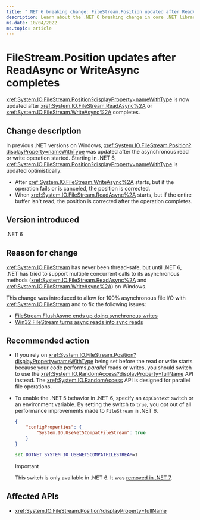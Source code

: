 ```yaml
---
title: ".NET 6 breaking change: FileStream.Position updated after ReadAsync or WriteAsync completion"
description: Learn about the .NET 6 breaking change in core .NET libraries where FileStream.Position is updated after ReadAsync or WriteAsync completion.
ms.date: 10/04/2022
ms.topic: article
---
```

# FileStream.Position updates after ReadAsync or WriteAsync completes

<xref:System.IO.FileStream.Position?displayProperty=nameWithType> is now updated after <xref:System.IO.FileStream.ReadAsync%2A> or <xref:System.IO.FileStream.WriteAsync%2A> completes.

## Change description

In previous .NET versions on Windows, <xref:System.IO.FileStream.Position?displayProperty=nameWithType> was updated after the asynchronous read or write operation started. Starting in .NET 6, <xref:System.IO.FileStream.Position?displayProperty=nameWithType> is updated optimistically:

- After <xref:System.IO.FileStream.WriteAsync%2A> starts, but if the operation fails or is canceled, the position is corrected.
- When <xref:System.IO.FileStream.ReadAsync%2A> starts, but if the entire buffer isn't read, the position is corrected after the operation completes.

## Version introduced

.NET 6

## Reason for change

<xref:System.IO.FileStream> has never been thread-safe, but until .NET 6, .NET has tried to support multiple concurrent calls to its asynchronous methods (<xref:System.IO.FileStream.ReadAsync%2A> and <xref:System.IO.FileStream.WriteAsync%2A>) on Windows.

This change was introduced to allow for 100% asynchronous file I/O with <xref:System.IO.FileStream> and to fix the following issues:

- [FileStream.FlushAsync ends up doing synchronous writes](https://github.com/dotnet/runtime/issues/27643)
- [Win32 FileStream turns async reads into sync reads](https://github.com/dotnet/runtime/issues/16341)

## Recommended action

- If you rely on <xref:System.IO.FileStream.Position?displayProperty=nameWithType> being set before the read or write starts because your code performs *parallel* reads or writes, you should switch to use the <xref:System.IO.RandomAccess?displayProperty=fullName> API instead. The <xref:System.IO.RandomAccess> API is designed for parallel file operations.

- To enable the .NET 5 behavior in .NET 6, specify an `AppContext` switch or an environment variable. By setting the switch to `true`, you opt out of all performance improvements made to `FileStream` in .NET 6.

  ```json
  {
      "configProperties": {
          "System.IO.UseNet5CompatFileStream": true
      }
  }
  ```

  ```cmd
  set DOTNET_SYSTEM_IO_USENET5COMPATFILESTREAM=1
  ```

  > [!IMPORTANT]
  > This switch is only available in .NET 6. It was [removed in .NET 7](../7.0/filestream-compat-switch.md).

## Affected APIs

- <xref:System.IO.FileStream.Position?displayProperty=fullName>

